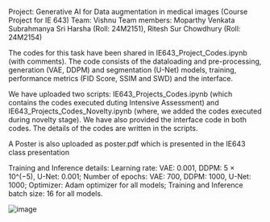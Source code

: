 Project: Generative AI for Data augmentation in medical images (Course Project for IE 643)
Team: Vishnu
Team members: Moparthy Venkata Subrahmanya Sri Harsha (Roll: 24M2151), Ritesh Sur Chowdhury (Roll: 24M2154)

The codes for this task have been shared in IE643_Project_Codes.ipynb (with comments). 
The code consists of the dataloading and pre-processing, generation (VAE, DDPM) and segmentation (U-Net) models, training, performance metrics (FID Score, SSIM and SWD) and the interface.

We have uploaded two scripts: IE643_Projects_Codes.ipynb (which contains the codes executed duting Intensive Assessment) and IE643_Projects_Codes_Novelty.ipynb (where, we added the codes executed during novelty stage). We have also provided the interface code in both codes.
The details of the codes are written in the scripts.

A Poster is also uploaded as poster.pdf which is presented in the IE643 class presentation

Training and Inference details:
Learning rate: VAE: 0.001, DDPM: 5 × 10^(−5), U-Net: 0.001; Number of epochs: VAE: 700, DDPM: 1000, U-Net: 1000; Optimizer: Adam optimizer for all models; Training and Inference batch size: 16 for all models.

![image](https://github.com/user-attachments/assets/f95bb40d-93dd-481f-b712-ce1d9b5b4ef2)

